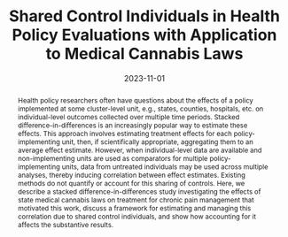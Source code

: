 ---
title: Shared Control Individuals in Health Policy Evaluations with Application to
  Medical Cannabis Laws

# Authors
# A YAML list of author names
# If you created a profile for a user (e.g. the default `admin` user at `content/authors/admin/`), 
# write the username (folder name) here, and it will be replaced with their full name and linked to their profile.
authors:
- admin
- Emma E. McGinty
- Kayla Tormohlen
- Ian Schmid
- Elizabeth A. Stuart

# Author notes (such as 'Equal Contribution')
# A YAML list of notes for each author in the above `authors` list
author_notes: []

date: '2023-11-01'

# Date to publish webpage (NOT necessarily Bibtex publication's date).
publishDate: '2023-12-01T19:51:06.839238Z'

# Publication type.
# A single CSL publication type but formatted as a YAML list (for Hugo requirements).
publication_types:
- article

# Publication name and optional abbreviated publication name.
publication: '*arXiv*'
publication_short: ''

doi: 10.48550/arXiv.2311.18093

abstract: Health policy researchers often have questions about the effects of a policy
  implemented at some cluster-level unit, e.g., states, counties, hospitals, etc.
  on individual-level outcomes collected over multiple time periods. Stacked difference-in-differences
  is an increasingly popular way to estimate these effects. This approach involves
  estimating treatment effects for each policy-implementing unit, then, if scientifically
  appropriate, aggregating them to an average effect estimate. However, when individual-level
  data are available and non-implementing units are used as comparators for multiple
  policy-implementing units, data from untreated individuals may be used across multiple
  analyses, thereby inducing correlation between effect estimates. Existing methods
  do not quantify or account for this sharing of controls. Here, we describe a stacked
  difference-in-differences study investigating the effects of state medical cannabis
  laws on treatment for chronic pain management that motivated this work, discuss
  a framework for estimating and managing this correlation due to shared control individuals,
  and show how accounting for it affects the substantive results.

# Summary. An optional shortened abstract.
summary: ''

tags:
- postdoc
- policy evaluation
- methodology

# Display this page in a list of Featured pages?
featured: false

# Links
url_pdf: ''
url_code: ''
url_dataset: ''
url_poster: ''
url_project: ''
url_slides: ''
url_source: ''
url_video: ''

# Custom links (uncomment lines below)
# links:
# - name: Custom Link
#   url: http://example.org

# Publication image
# Add an image named `featured.jpg/png` to your page's folder then add a caption below.
image:
  caption: ''
  focal_point: ''
  preview_only: false

# Associated Projects (optional).
#   Associate this publication with one or more of your projects.
#   Simply enter your project's folder or file name without extension.
#   E.g. `projects: ['internal-project']` links to `content/project/internal-project/index.md`.
#   Otherwise, set `projects: []`.
projects: [multilevel-did]
links:
- name: arXiv
  url: https://arxiv.org/abs/2311.18093
  icon_pack: ai
  icon: arxiv
---